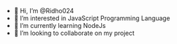 <!--- Puh Sepuh Ajarin Dong Puh --->
<!-- Akumah Masih Pemula --->

- 👋 Hi, I’m @Ridho024
- 👀 I’m interested in JavaScript Programming Language
- 🌱 I’m currently learning NodeJs
- 🚀 I’m looking to collaborate on my project

<!---
Ridho024/Ridho024 is a ✨ special ✨ repository because its `README.md` (this file) appears on your GitHub profile.
You can click the Preview link to take a look at your changes.
--->
